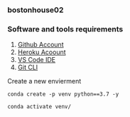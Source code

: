 ### bostonhouse02

### Software and tools requirements

1. [Github Account](http://github.com)
2. [Heroku Acoount](http://heroku.com)
3. [VS Code IDE](http://code.visualstudio.com/)
4. [Git CLI](http://git-scm.com/bool/en/v2/Geting-Started-The-Command-Line)

Create a new envierment

```
conda create -p venv python==3.7 -y
```

```
conda activate venv/
```
